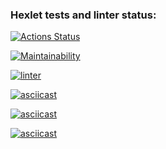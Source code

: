 ### Hexlet tests and linter status:

[![Actions Status](https://github.com/lasogno/frontend-project-lvl1/workflows/hexlet-check/badge.svg)](https://github.com/lasogno/frontend-project-lvl1/actions)

[![Maintainability](https://api.codeclimate.com/v1/badges/73285f38f17ac295a644/maintainability)](https://codeclimate.com/github/lasogno/frontend-project-lvl1/maintainability)

[![linter](https://github.com/lasogno/frontend-project-lvl1/actions/workflows/lint.yml/badge.svg)](https://github.com/lasogno/frontend-project-lvl1/actions/workflows/lint.yml)

[![asciicast](https://asciinema.org/a/mXRdqFlhdYPVQXS0fGkaXqbJO.svg)](https://asciinema.org/a/mXRdqFlhdYPVQXS0fGkaXqbJO)

[![asciicast](https://asciinema.org/a/Iv1ecwsKpjeZheZfzqujgzw0v.svg)](https://asciinema.org/a/Iv1ecwsKpjeZheZfzqujgzw0v)

[![asciicast](https://asciinema.org/a/xiausa6CHJLJeVwde3nQMnTUF.svg)](https://asciinema.org/a/xiausa6CHJLJeVwde3nQMnTUF)
